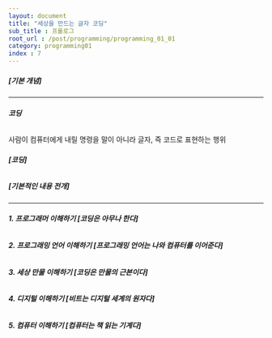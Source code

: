 ```yaml
---
layout: document
title: "세상을 만드는 글자 코딩"
sub_title : 프롤로그
root_url : /post/programming/programming_01_01
category: programming01
index : 7
---
```


##### **[기본 개념]**
<hr/>

###### **코딩**

사람이 컴퓨터에게 내릴 명령을 말이 아니라 글자, 즉 코드로 표현하는 행위

###### **[코딩]**



##### **[기본적인 내용 전개]**
<hr/>

###### **1. 프로그래머 이해하기 [코딩은 아무나 한다]**

###### **2. 프로그래밍 언어 이해하기 [프로그래밍 언어는 나와 컴퓨터를 이어준다]**

###### **3. 세상 만물 이해하기 [코딩은 만물의 근본이다]**

###### **4. 디지털 이해하기 [비트는 디지털 세계의 원자다]**

###### **5. 컴퓨터 이해하기 [컴퓨터는 책 읽는 기계다]**